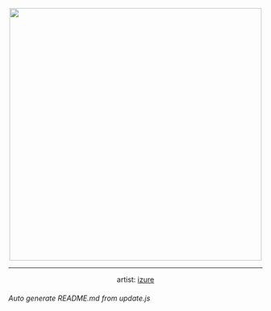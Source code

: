 
<p align="center">
  <img width="500" src="https://nekos.best/api/v2/neko/0664.png">
  <hr/>
  <center>
    artist: <a href="https://www.pixiv.net/en/artworks/94148434">izure</a>
  </center>
</p>


###### Auto generate README.md from update.js

